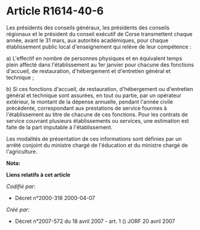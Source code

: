 # Article R1614-40-6

Les présidents des conseils généraux, les présidents des conseils régionaux et le président du conseil exécutif de Corse
transmettent chaque année, avant le 31 mars, aux autorités académiques, pour chaque établissement public local d'enseignement
qui relève de leur compétence :

a) L'effectif en nombre de personnes physiques et en équivalent temps plein affecté dans l'établissement au 1er janvier pour
chacune des fonctions d'accueil, de restauration, d'hébergement et d'entretien général et technique ;

b) Si ces fonctions d'accueil, de restauration, d'hébergement ou d'entretien général et technique sont assurées, en tout ou
partie, par un opérateur extérieur, le montant de la dépense annuelle, pendant l'année civile précédente, correspondant aux
prestations de service fournies à l'établissement au titre de chacune de ces fonctions. Pour les contrats de service couvrant
plusieurs établissements ou services, une estimation est faite de la part imputable à l'établissement.

Les modalités de présentation de ces informations sont définies par un arrêté conjoint du ministre chargé de l'éducation et
du ministre chargé de l'agriculture.

**Nota:**



**Liens relatifs à cet article**

_Codifié par_:

  - Décret n°2000-318 2000-04-07

_Créé par_:

  - Décret n°2007-572 du 18 avril 2007 - art. 1 () JORF 20 avril 2007
